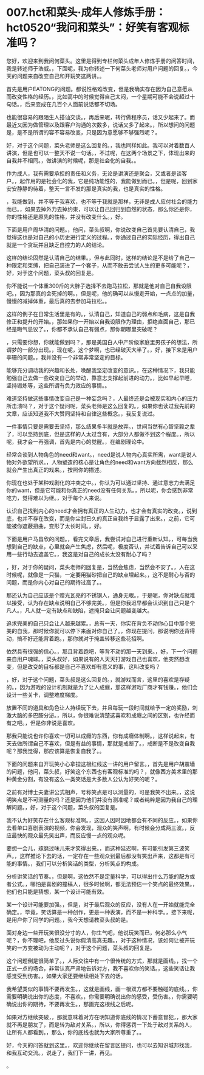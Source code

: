# 007.hct和菜头·成年人修炼手册：hct0520“我问和菜头”：好笑有客观标准吗？ 

您好，欢迎来到我问何菜头。这里是得到专栏何菜头成年人修炼手册的问答时间，我是转述师于浩威。，下面呢，我为你转述一下何菜头老师对用户问题的回复。，今天的问题来自改变自己和开玩笑这两讲。。

首先是用户EATONG的问题。都说性格难改变，但是我确实存在因为自己意愿从而改变性格的经历。，比如高中的时候觉得自己太闷，一个星期可能不会说超过十句话。，后来变成在几百个人面前说话都不切场。

也能很容易的跟陌生人搭讪交谈。，再后来呢，转行做程序员，话又少起来了。而最近又因为做管理以及跟客户沟通的次数多，说话又多了起来。，所以想问的问题是，是不是所谓的容不容易改变，只是因为意愿够不够强烈呢？。

好，对于这个问题，菜头老师是这么回复的。，我也同样如此。我可以对着数百人讲演，但是也可以一整天不说一句话。，不过呢，在这两个场景之下，体现出来的自我并不相同。，做讲演的时候呢，那是社会化的自我。。

作为成人，我有需要承担的责任和义务，无论是讲演还是聚会，又或者是谈客户。，起作用的是社会化的我，它是纯功能性的，我能做到而已。，但是呢，回到家安安静静的待着，整天一言不发的那是真实的我，也是真实的性格。

，我能做到，并不等于我喜欢，也不等于我就是那样，无非是成人应付社会的能力而已。，如果去掉外力去掉约束，可以让自己回归到自然的状态，那么你还是你，你的性格还是原先的性格，并没有改变什么。，好。

下面是用户周华清的问题。，他问，菜头叔啊，你说改变自己首先要认清自己，我觉得这也是对自己的小历史进行定义的过程。，你通过自己的实际经历，得出自己就是一个贪玩并且缺乏自控力的人的结论。

这样的结论固然是认清自己的结果。，但与此同时，这样的结论是不是给了自己一种限定和束缚，把自己装进了一个套子，从而不敢去尝试人生的更多可能呢？，好，对于这个问题，菜头叔的回复是。

你不能说一个体重300斤的大胖子选择不去跑马拉松，那就是他对自己自我设限吧。，因为那真的会死掉的啊。，但是呢，他的确可以从慢走开始，一点点的加量，慢慢的减掉体重，最后真的去参加马拉松。。

这样的例子在日常生活里是有的。，认清自己，知道自己的弱点和毛病，这是自我修正和提升的开始。，那如果你一开始以自我设限作为理由，拒绝直面自己，那已经是晦气忌议了。，你都不承认自己有弱点，那你朝哪里突破呢？

，只需要你想，你就能做到吗？，那是美国白人中产阶级家庭里男孩子的想法，所谓梦的一部分出现。，现在呢，这个梦啊，也已经破灭大半了。，好，接下来是用户李珊的问题。，我并没有一个非常非常坚定的目标。

能够充分调动我的兴趣和长处，唤醒我坚定改变的意识。，在这种情况下，我只能勉强自己去做一些改变自己的举动，靠意志支撑起前进的动力。，比如早起早睡，坚持锻炼等，这些所谓有负力效应的事情。。

难道坚持做这些事情改变自己是一种妄念吗？，人最终还是会被现实和内心的压力所击溃吗？，对于这个疑问呢，菜头老师是这么回复的。，如果你也读过我先前的文章，应该知道我不大赞同坚持和自律这些概念。，我反复说过。

一件事情只要是需要去坚持，那么结果多半就是放弃。，世间当然有心智坚毅之辈了，可以坚持到底，但是这样的人太过含有，大部分人都做不到这个程度。，所以呢，我才会一再强调，首先是内心的觉醒。，在编剧理论中。

经常会谈到人物角色的need和want。，need是说人物内心真实所需，want是说人物对外欲望所求。，人物塑造的核心是让角色的need和want方向截然相反，那么就会产生出真正的戏来。，按照你的描述。

你现在也处于某种戏剧化的冲突之中。，你认为可以通过坚持、通过意志力去满足你的want，但是它可能和你真正的need没有任何关系。，所以呢，你会感到非常吃力，觉得难以为继。，对于每个人来说。

认识自己找到内心的need才会拥有真正的人生动力，也才会有真实的改变。，说到底，也并不存在改变，而是你尘封已久的真正自我终于显露了出来。，之前，它可能被你遮蔽扭曲，变形了太长时间。，好。

下面是用户马昌欣的问题。，看完文章后，我尝试对自己进行重新认知。，可每当我想到自己的缺点，心里就会产生焦虑，然后呢，极度否认，并试着告诉自己可以采用一些行动去遮盖它。，我这是对自己的成长太没有耐心了吗？

，好，对于你的疑问，菜头老师的回复是，当然会焦虑，当然会不安了。，人在这时候呢，就像是一只猫，一定要用猫砂把自己的缺点埋起来。，这不是耐心与否的问题，而是你内心对自己的期待过高了。。

那还认为自己应该是个赠光瓦亮的不锈钢人，通身无眼。，于是呢，你对缺点就难以接受，认为存在缺点说明自己不够完美。，但是你我迟早都会认识到自己只是个凡人。，凡人就一定有缺点和缺陷，遮掩只会让问题越变越大。

追求完美的自己只会让人越来越累。，总有一天，你实在背负不动你心目中那个完美的自我，那时候你就可以停下来面对你自己了。，你现在提问，那说明你还背得动，搞不好还能背着跑。，那你就对于掩盖转移这些花招啊。

依然具有很强的信心。，那且背着跑吧，等背不动的那一天到来。，好，下一个问题来自用户魂球。，菜头叔好，如果说有的人天天打游戏自己也喜欢，他突然想改变，但是改变的目标都是自己不喜欢却有意义的事，这叫改变吗？

，好，对于这个问题，菜头叔是这么回复的。，就游戏而言，这里的喜欢是存疑的。，因为游戏的设计机制就是为了让人成癮，那这样游戏厂商才有钱赚。，他们会设计一些关卡，调整难度梯度。

放置不同的道具和角色让人持续玩下去，并且每玩一段时间就给予一定的奖励，刺激大脑的多巴胺分泌。，所以，你很难说清楚这喜欢和成癮之间的区别，也许经而有之吧。，但是你非说是喜欢。

那我只能说也许你喜欢一切可以成癮的东西，你有成癮体制啊。，这样说起来，有天去做所谓自己不喜欢，但是有益的事情，那就是戒断了。，戒断是不是改变自我呢？那我觉得，那应该算是恢复自我了。。

下面的问题来自开玩笑小心拿捏这根红线这一讲的用户留言。，首先是用户胡震墙的问题，他问，菜头叔，好笑这个东西也有客观标准的吗？，就像西方美术里的那种黄金分割，有没有这么一类笑话是大多数人公认为好笑的呢？。

之前有对博士夫妻讲公式相声，号称笑点是可以测量的，可是我笑不出来。，这说明笑点是不可测量的吗？还是因为他们并没有测准呢？或者纯粹是因为我自己的理解问题。，好，对于这个问题，菜头叔的回复是。

我不认为好笑存在什么客观标准啊。，这因人因时因地都会有不同的反应。，如果你去看单口喜剧表演的视频，你会发现，观众的笑声啊，有时候会分成两三波。，反应最快的观众最先笑出声，而反应慢一点的观众呢。

要想一会儿，琢磨过味儿来才笑得出来。，而这种延迟啊，有可能引发第三波笑声。，这样推论下去的话，一定存在一些观众到最后都没有笑出声来，这都是有可能的事情。，我们可以分析笑话的类型，分析笑点的构成。

分析讲笑话的节奏。，但是啊，这依然不是定量科学，可以得出什么万能的配方或者公式。，哪怕是喜剧的撞稿人，很多时候啊，都无法预估一个笑点的最终效果。，他们也只能是猜想，某一个设计可能有效。

某一个设计可能要加强。，但是，对于最后观众的反应，没有人在一开始就能完全确定。，毕竟，笑话算是一种创作，更是一种表演，而不是一种科学。，接下来呢，是用户你了同学的问题。，我今天想请教菜头叔的是。

面对身边一些开玩笑很没分寸的人，你生气吧，他说玩笑而已，何必那么小气呢？，你不理吧，他反过头说你假清高真无趣。，对于这种情况，该如何让被开玩笑的一方变被动为主动呢？，对于这个问题，菜头叔的回复是。

这个问题倒是很简单了。，人际交往中有一个很传统的方式，那就是画线。，找一个正式一点的场合，非常认真严肃地告诉对方，我不喜欢你的笑话。，这些笑话让我感觉受到伤害。，如果大家还要继续相处下去的话。

我希望类似的事情不要再发生。，这就是画线，画一根双方都不要触碰的底线。，你需要明确说出你的态度，不喜欢。，你需要明确说出你的感受，受伤害。，你需要明确说出你的期待，不要再发生。，那画完这根线之后呢。

如果对方继续突破，，那就意味着对方在明知道你底线的情况下蓄意冒犯，，那大家就不再是朋友了，而是转为敌对关系。，所以，你得惩罚一下处于敌对关系的人，让所有人都看到。，那么，你的底线也就为大家所尊重了。。

好，今天的问答就到这里。，欢迎你继续在留言区提问，也可以去知识城邦找我，和我互动交流。，说走了，我们下一讲，再见。

。